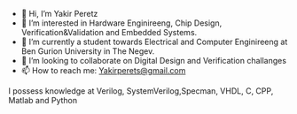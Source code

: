 - 👋 Hi, I’m Yakir Peretz
- 👀 I’m interested in Hardware Enginireeng, Chip Design, Verification&Validation and Embedded Systems.
- 🌱 I’m currently a student towards Electrical and Computer Enginireeng at Ben Gurion University in The Negev.
- 💞️ I’m looking to collaborate on Digital Design and Verification challanges
- 📫 How to reach me: Yakirperets@gmail.com

I possess knowledge at Verilog, SystemVerilog,Specman, VHDL, C, CPP, Matlab and Python
